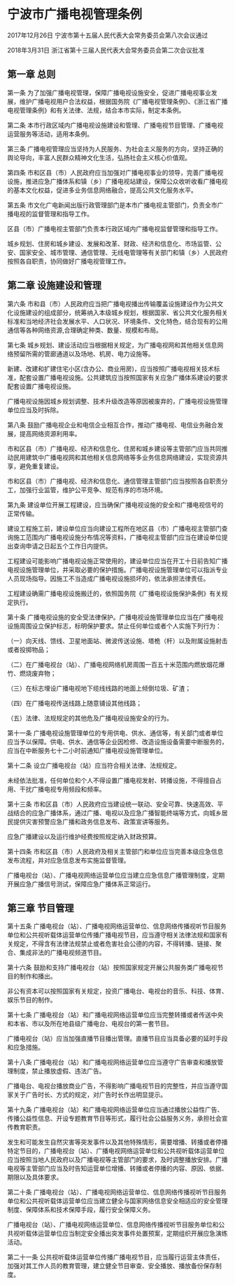 # 宁波市广播电视管理条例

2017年12月26日 宁波市第十五届人民代表大会常务委员会第八次会议通过

2018年3月31日 浙江省第十三届人民代表大会常务委员会第二次会议批准

<!-- INFO END -->

## 第一章  总则

第一条 为了加强广播电视管理，保障广播电视设施安全，促进广播电视事业发展，维护广播电视用户合法权益，根据国务院《广播电视管理条例》、《浙江省广播电视管理条例》和有关法律、法规，结合本市实际，制定本条例。

第二条 本市行政区域内广播电视设施建设和管理、广播电视节目管理、广播电视运营服务等活动，适用本条例。

第三条 广播电视管理应当坚持为人民服务、为社会主义服务的方向，坚持正确的舆论导向，丰富人民群众精神文化生活，弘扬社会主义核心价值观。

第四条 市和区县（市）人民政府应当加强对广播电视事业的领导，完善广播电视设施，推进应急广播体系和镇（乡）广播电视站建设，保障公众收听收看广播电视的基本文化权益，促进多业务信息网络融合，提高公共文化服务水平。

第五条 市文化广电新闻出版行政管理部门是本市广播电视主管部门，负责全市广播电视的监督管理和指导工作。

区县（市）广播电视主管部门负责本行政区域内广播电视监督管理和指导工作。

城乡规划、住房和城乡建设、发展和改革、财政、经济和信息化、市场监管、公安、国家安全、城市管理、通信管理、无线电管理等有关部门和镇（乡）人民政府按照各自职责，协同做好广播电视管理工作。

## 第二章  设施建设和管理

第六条 市和县（市）人民政府应当把广播电视播出传输覆盖设施建设作为公共文化设施建设的组成部分，统筹纳入本级城乡规划，根据国家、省公共文化服务相关标准和当地经济社会发展水平、人口状况、环境条件、文化特色，结合现有的公用通信等各种网络资源,合理确定种类、数量、规模和布局。

第七条 城乡规划、建设活动应当根据相关规定，为广播电视网和其他相关信息网络预留所需的管廊通道以及场地、机房、电力设施等。

新建、改建和扩建住宅小区(含办公、商业用房)，应当按照广播电视相关技术标准，配套设置广播电视设施。公共建筑应当按照国家有关应急广播体系建设的要求配套设置广播电视设施。

广播电视设施因城乡规划调整、技术升级改造等原因被废弃的，广播电视设施管理单位应当及时拆除。

第八条 鼓励广播电视企业和电信企业相互合作，推动广播电视、电信业务融合发展，提高网络资源利用率。

市和区县（市）广播电视、经济和信息化、住房和城乡建设等主管部门应当共同推动民用建筑中广播电视网和其他相关信息网络等多业务信息网络建设，实现资源共享，避免重复建设。

市和区县（市）广播电视、经济和信息化、通信管理主管部门应当按照各自职责分工，加强行业监管，维护公平竞争、规范有序的市场环境。

第九条 建设单位开展工程建设，应当确保广播电视设施的安全和广播电视信号的正常传输。

建设工程施工前，建设单位应当向建设工程所在地区县（市）广播电视主管部门查询施工范围内广播电视设施分布情况等资料，广播电视主管部门应当在建设单位提出查询申请之日起五个工作日内提供。

工程建设可能影响广播电视设施正常使用的，建设单位应当在开工十日前告知广播电视设施管理单位，并采取必要的保护措施。广播电视设施管理单位可以指派专业人员现场指导。因施工不当造成广播电视设施损坏的，依法承担法律责任。

工程建设确需广播电视设施搬迁的，依照国务院《广播电视设施保护条例》有关规定执行。

第十条 广播电视设施的安全受法律保护。广播电视设施管理单位应当在广播电视设施周围设立保护标志，标明保护要求。禁止任何单位或者个人实施下列行为：

（一）向天线、馈线、卫星地面站、微波传送设施、塔桅（杆）以及附属设施射击或者投掷物品；

（二）在广播电视台（站）、广播电视网络机房周围一百五十米范围内燃放烟花爆竹、燃烧废弃物；

（三）在标志埋设广播电视地下缆线线路的地面上倾倒垃圾、矿渣；

（四）在广播电视传送线路上随意铺设其他线路；

（五）法律、法规规定的其他危及广播电视设施安全的行为。

第十一条 广播电视设施管理单位的专用供电、供水、通信等，有关部门或者单位应当予以保障。供电、供水、通信等企业因检修、改造设施设备需要中断服务的，应当在中断服务七十二小时前通知广播电视设施管理单位。

第十二条 设立广播电视台（站）应当符合相关法律、法规规定。

未经依法批准，任何单位和个人不得设置广播电视发射、转播设施，不得擅自占用、干扰广播电视专用频段和频率。

第十三条 市和区县（市）人民政府应当建设统一联动、安全可靠、快速高效、平战结合的应急广播体系，通过广播、电视以及应急广播智能终端等方式，向城乡居民提供灾害预警应急广播和政务信息发布、政策宣讲等服务。

应急广播建设以及运行维护经费按照规定纳入财政预算。

第十四条 市和区县（市）人民政府及相关主管部门和单位应当完善本级应急信息发布流程，并对应急信息发布实施监督管理。

广播电视台（站）、广播电视网络运营单位应当建立应急信息广播管理制度，定期开展应急广播信号测试，保障应急广播体系正常运行。

## 第三章  节目管理

第十五条 广播电视台（站）、广播电视网络运营单位、信息网络传播视听节目服务单位和公共视听载体运营单位传播广播电视节目，应当遵守相关法律法规和国家有关规定，不得含有法律法规禁止或者危害社会公德的内容，不得转播、链接、聚合、集成非法的广播电视频道节目。

第十六条 鼓励和支持广播电视台（站）按照国家规定开展公共服务类广播电视节目的制作和播出。

非公有资本可以按照国家有关规定，投资广播电台、电视台的音乐、科技、体育、娱乐节目的制作。

第十七条 广播电视台（站）和广播电视网络运营单位应当完整转播或者传送中央和本省、市以及所在地县级广播电台、电视台的第一套节目。

广播电视台（站）应当加强直播节目播出管理。直播节目应当具备必要的延时手段和应急措施。

第十八条 广播电视台（站）和广播电视网络运营单位应当遵守广告审查和播放管理制度，禁止播放虚假、违法广告。

广播电台、电视台播放商业广告，不得影响广播电视节目的完整性，并应当遵守国家关于广告时长、方式的规定，对广告时长作出明显提示。

第十九条 广播电视台（站）和广播电视网络运营单位应当通过播放公益性广告、传播公益性信息、开设专题教育节目等形式，履行社会公益服务义务，承担社会宣传教育职责。

发生和可能发生自然灾害等突发事件以及其他特殊情形，需要增播、转播或者停播特定节目的，广播电视台（站）、广播电视网络运营单位和公共视听载体运营单位应当按照当地人民政府以及广播电视等主管部门的要求，及时调整播放安排。广播电视等主管部门应当及时告知运营单位增播、转播或者停播的内容、原因、依据、期限以及具体要求。

第二十条 广播电视台（站）、广播电视网络运营单位、信息网络传播视听节目服务单位和公共视听载体运营单位应当建立健全与国家网络信息安全相适应的安全管理制度、保障体系和技术保障手段，履行安全保障义务。

广播电视台（站）、广播电视网络运营单位、信息网络传播视听节目服务单位和公共视听载体运营单位应当制定安全播出突发事件处置预案，定期组织开展应急演练活动。

第二十一条 公共视听载体运营单位传播广播电视节目，应当履行运营主体责任，加强对其工作人员的教育管理，建立健全节目审查、安全播放、播放备份保存制度。